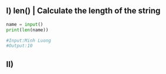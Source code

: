 
## I) len()  | Calculate the length of the string

```python
name = input()
print(len(name))

#Input:Minh Luong
#Output:10
```

## II) 
